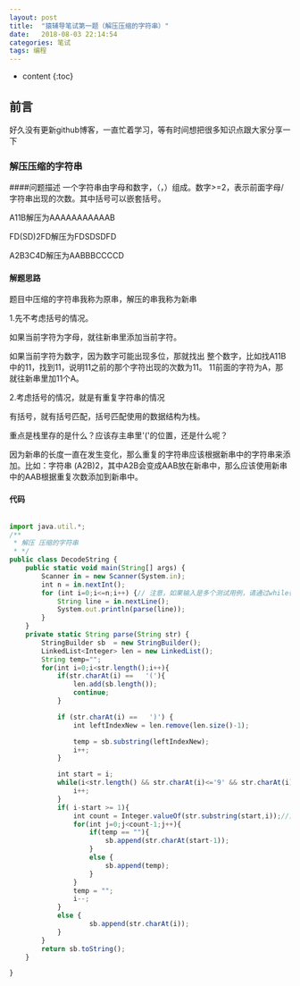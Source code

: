 ```yaml
---
layout: post
title:  "猿辅导笔试第一题（解压压缩的字符串）"
date:   2018-08-03 22:14:54
categories: 笔试
tags: 编程
---
```


* content
{:toc}

## 前言

好久没有更新github博客，一直忙着学习，等有时间想把很多知识点跟大家分享一下




### 解压压缩的字符串

####问题描述
一个字符串由字母和数字，（，）组成。数字>=2，表示前面字母/字符串出现的次数。其中括号可以嵌套括号。

A11B解压为AAAAAAAAAAAB

FD(SD)2FD解压为FDSDSDFD

A2B3C4D解压为AABBBCCCCD


#### 解题思路

题目中压缩的字符串我称为原串，解压的串我称为新串

1.先不考虑括号的情况。

如果当前字符为字母，就往新串里添加当前字符。

如果当前字符为数字，因为数字可能出现多位，那就找出
整个数字，比如找A11B中的11，找到11，说明11之前的那个字符出现的次数为11。
11前面的字符为A，那就往新串里加11个A。

2.考虑括号的情况，就是有重复字符串的情况

有括号，就有括号匹配，括号匹配使用的数据结构为栈。

重点是栈里存的是什么？应该存主串里'('的位置，还是什么呢？

因为新串的长度一直在发生变化，那么重复的字符串应该根据新串中的字符串来添加。比如：字符串
(A2B)2，其中A2B会变成AAB放在新串中，那么应该使用新串中的AAB根据重复次数添加到新串中。

#### 代码

```js

import java.util.*;
/**
 * 解压 压缩的字符串
 * */
public class DecodeString {
    public static void main(String[] args) {
        Scanner in = new Scanner(System.in);
        int n = in.nextInt();
        for (int i=0;i<=n;i++) {// 注意，如果输入是多个测试用例，请通过while循环处理多个测试用例
            String line = in.nextLine();
            System.out.println(parse(line));
        }
    }
    private static String parse(String str) {
        StringBuilder sb  = new StringBuilder();
        LinkedList<Integer> len = new LinkedList();
        String temp="";
        for(int i=0;i<str.length();i++){
            if(str.charAt(i) ==   '('){
                len.add(sb.length());
                continue;
            }

            if (str.charAt(i) ==   ')') {
                int leftIndexNew = len.remove(len.size()-1);

                temp = sb.substring(leftIndexNew);
                i++;
            }

            int start = i;
            while(i<str.length() && str.charAt(i)<='9' && str.charAt(i)>='0'){
                i++;
            }
            if( i-start >= 1){
                int count = Integer.valueOf(str.substring(start,i));//重复次数
                for(int j=0;j<count-1;j++){
                    if(temp == ""){
                        sb.append(str.charAt(start-1));
                    }
                    else {
                        sb.append(temp);
                    }
                }
                temp = "";
                i--;
            }
            else {
                    sb.append(str.charAt(i));
            }
        }
        return sb.toString();
    }

}
```